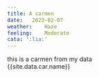```yaml
---
title: A carmen
date:	2023-02-07
weather:	Haze
feeling:	Moderate
cata: ':lia:'
---
```


this is a carmen from my data  
{{site.data.car.name}}  

